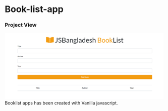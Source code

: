 # Book-list-app
### Project View
![Screenshot](https://github.com/rakibulhasan15/Book-list-app/blob/1ebf680b40da8dc236448dcb9a85a8ad48575e3c/book-list.png "Project Screenshot")
Booklist apps has been created with Vanilla javascript.
